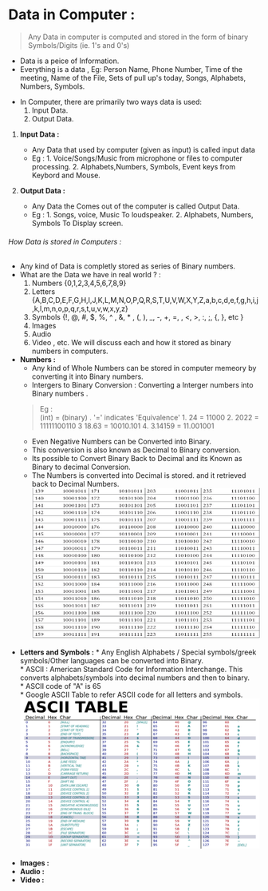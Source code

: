 # Data in Computer : 
> Any Data in computer is computed and stored in the form of binary Symbols/Digits (ie. 1's and 0's)
* Data is a peice of Information. 
* Everything is a data , Eg: Person Name, Phone Number, Time of the meeting, Name of the File, Sets of pull up's today, Songs, Alphabets, Numbers, Symbols.

<!--
Data
$ Data in computer hardware.
$ Representation of data in computer.
$ Input and Output Data.
$ Input and output Devices.
$ How data is stored and computed
-->
* In Computer, there are primarily two ways data is used: 
    1. Input Data.
    2. Output Data.
1. __Input Data :__
    * Any Data that used by computer (given as input) is called input data
    * Eg :  1. Voice/Songs/Music from microphone or files to computer processing.
            2. Alphabets,Numbers, Symbols, Event keys from Keybord and Mouse.
          
2. __Output Data :__
    * Any Data the Comes out of the computer is called Output Data.
    * Eg : 1. Songs, voice, Music To loudspeaker.
           2. Alphabets, Numbers, Symbols To Display screen.
    
###### How Data is stored in Computers :
* Any kind of Data is completly stored as series of Binary numbers.
* What are the Data we have in real world ? : 
    1. Numbers {0,1,2,3,4,5,6,7,8,9}
    2. Letters {A,B,C,D,E,F,G,H,I,J,K,L,M,N,O,P,Q,R,S,T,U,V,W,X,Y,Z,a,b,c,d,e,f,g,h,i,j,k,l,m,n,o,p,q,r,s,t,u,v,w,x,y,z}
    3. Symbols {!, @, #, $, %, ^ , &, * , (, ), _, -, +, =, \, <, >, :, ;, {, }, etc }
    4. Images
    5. Audio
    6. Video , etc.
    We will discuss each and how it stored as binary numbers in computers.<br/>
* __Numbers :__
    * Any kind of Whole Numbers can be stored in computer memeory by converting it into Binary numbers.
    * Intergers to Binary Conversion : Converting a Interger numbers into Binary numbers .
    > Eg : <br/>
        (int)    = (binary) . '=' indicates 'Equivalence'
         1. 24       = 11000
         2. 2022     = 11111100110
        3  18.63    = 10010.101
        4. 3.14159  = 11.001001
    * Even Negative Numbers can be Converted into Binary.
    * This conversion is also known as Decimal to Binary conversion.
    * Its possible to Convert Binary Back to Decimal and its Known as Binary to decimal Conversion.
    * The Numbers is converted into Decimal is stored. and it retrieved back to Decimal Numbers.<br/>
 <img src="https://github.com/prashanthprabhu24/LearnPython/raw/main/Dust/file2_6.jpg" width="700" height="300"> <br/><br/>
* __Letters and Symbols :__
            * Any English Alphabets / Special symbols/greek symbols/Other languages can be converted into Binary.<br/>
            * ASCII : American Standard Code for Information Interchange. This converts alphabets/symbols into decimal numbers and then to binary.<br/>
            * ASCII code of "A" is 65<br/>
            * Google ASCII Table to refer ASCII code for all letters and symbols.<br/>
<img src="https://github.com/prashanthprabhu24/LearnPython/raw/main/Dust/file2_7.jpg" width="700" height="300"> <br/><br/>
* __Images :__ <br/>
* __Audio :__ <br/>
* __Video :__ <br/>
    
    
